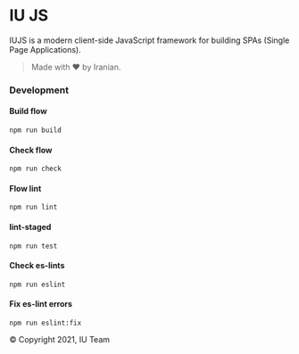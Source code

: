 # IU JS

IUJS is a modern client-side JavaScript framework for building SPAs (Single Page Applications).

> Made with ♥️ by Iranian.

### Development

#### Build flow

```
npm run build
```

#### Check flow

```
npm run check
```

#### Flow lint

```
npm run lint
```

#### lint-staged

```
npm run test
```

#### Check es-lints

```
npm run eslint
```

#### Fix es-lint errors

```
npm run eslint:fix
```

© Copyright 2021, IU Team

